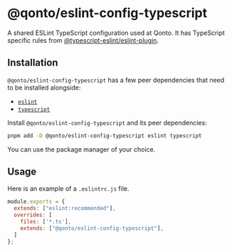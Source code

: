 # @qonto/eslint-config-typescript

A shared ESLint TypeScript configuration used at Qonto. It has TypeScript specific rules from [@typescript-eslint/eslint-plugin](https://www.npmjs.com/package/@typescript-eslint/eslint-plugin).

## Installation

`@qonto/eslint-config-typescript` has a few peer dependencies that need to be installed alongside:

- [`eslint`](https://eslint.org/)
- [`typescript`](https://www.typescriptlang.org/)

Install `@qonto/eslint-config-typescript` and its peer dependencies:

```bash
pnpm add -D @qonto/eslint-config-typescript eslint typescript
```

You can use the package manager of your choice.

## Usage

Here is an example of a `.eslintrc.js` file.

```js
module.exports = {
  extends: ["eslint:recommended"],
  overrides: [
    files: ['*.ts'],
    extends: ["@qonto/eslint-config-typescript"],
  ]
};
```
